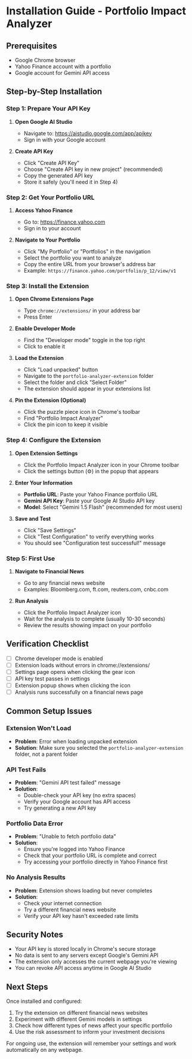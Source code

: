 # Installation Guide - Portfolio Impact Analyzer

## Prerequisites

- Google Chrome browser
- Yahoo Finance account with a portfolio
- Google account for Gemini API access

## Step-by-Step Installation

### Step 1: Prepare Your API Key

1. **Open Google AI Studio**
   - Navigate to: https://aistudio.google.com/app/apikey
   - Sign in with your Google account

2. **Create API Key**
   - Click "Create API Key"
   - Choose "Create API key in new project" (recommended)
   - Copy the generated API key
   - Store it safely (you'll need it in Step 4)

### Step 2: Get Your Portfolio URL

1. **Access Yahoo Finance**
   - Go to: https://finance.yahoo.com
   - Sign in to your account

2. **Navigate to Your Portfolio**
   - Click "My Portfolio" or "Portfolios" in the navigation
   - Select the portfolio you want to analyze
   - Copy the entire URL from your browser's address bar
   - Example: `https://finance.yahoo.com/portfolio/p_12/view/v1`

### Step 3: Install the Extension

1. **Open Chrome Extensions Page**
   - Type `chrome://extensions/` in your address bar
   - Press Enter

2. **Enable Developer Mode**
   - Find the "Developer mode" toggle in the top right
   - Click to enable it

3. **Load the Extension**
   - Click "Load unpacked" button
   - Navigate to the `portfolio-analyzer-extension` folder
   - Select the folder and click "Select Folder"
   - The extension should appear in your extensions list

4. **Pin the Extension (Optional)**
   - Click the puzzle piece icon in Chrome's toolbar
   - Find "Portfolio Impact Analyzer"
   - Click the pin icon to keep it visible

### Step 4: Configure the Extension

1. **Open Extension Settings**
   - Click the Portfolio Impact Analyzer icon in your Chrome toolbar
   - Click the settings button (⚙️) in the popup that appears

2. **Enter Your Information**
   - **Portfolio URL**: Paste your Yahoo Finance portfolio URL
   - **Gemini API Key**: Paste your Google AI Studio API key
   - **Model**: Select "Gemini 1.5 Flash" (recommended for most users)

3. **Save and Test**
   - Click "Save Settings"
   - Click "Test Configuration" to verify everything works
   - You should see "Configuration test successful!" message

### Step 5: First Use

1. **Navigate to Financial News**
   - Go to any financial news website
   - Examples: Bloomberg.com, ft.com, reuters.com, cnbc.com

2. **Run Analysis**
   - Click the Portfolio Impact Analyzer icon
   - Wait for the analysis to complete (usually 10-30 seconds)
   - Review the results showing impact on your portfolio

## Verification Checklist

- [ ] Chrome developer mode is enabled
- [ ] Extension loads without errors in chrome://extensions/
- [ ] Settings page opens when clicking the gear icon
- [ ] API key test passes in settings
- [ ] Extension popup shows when clicking the icon
- [ ] Analysis runs successfully on a financial news page

## Common Setup Issues

### Extension Won't Load
- **Problem**: Error when loading unpacked extension
- **Solution**: Make sure you selected the `portfolio-analyzer-extension` folder, not a parent folder

### API Test Fails
- **Problem**: "Gemini API test failed" message
- **Solution**:
  - Double-check your API key (no extra spaces)
  - Verify your Google account has API access
  - Try generating a new API key

### Portfolio Data Error
- **Problem**: "Unable to fetch portfolio data"
- **Solution**:
  - Ensure you're logged into Yahoo Finance
  - Check that your portfolio URL is complete and correct
  - Try accessing your portfolio directly in Yahoo Finance first

### No Analysis Results
- **Problem**: Extension shows loading but never completes
- **Solution**:
  - Check your internet connection
  - Try a different financial news website
  - Verify your API key hasn't exceeded rate limits

## Security Notes

- Your API key is stored locally in Chrome's secure storage
- No data is sent to any servers except Google's Gemini API
- The extension only accesses the current webpage you're viewing
- You can revoke API access anytime in Google AI Studio

## Next Steps

Once installed and configured:
1. Try the extension on different financial news websites
2. Experiment with different Gemini models in settings
3. Check how different types of news affect your specific portfolio
4. Use the risk assessment to inform your investment decisions

For ongoing use, the extension will remember your settings and work automatically on any webpage.